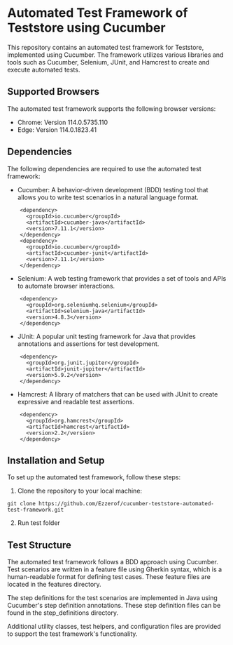 # Automated Test Framework of Teststore using Cucumber
This repository contains an automated test framework for Teststore, implemented using Cucumber. The framework utilizes various libraries and tools such as Cucumber, Selenium, JUnit, and Hamcrest to create and execute automated tests.

## Supported Browsers

The automated test framework supports the following browser versions:

- Chrome: Version 114.0.5735.110
- Edge: Version 114.0.1823.41

## Dependencies
The following dependencies are required to use the automated test framework:

- Cucumber: A behavior-driven development (BDD) testing tool that allows you to write test scenarios in a natural language format.
```
    <dependency>
      <groupId>io.cucumber</groupId>
      <artifactId>cucumber-java</artifactId>
      <version>7.11.1</version>
    </dependency>
    <dependency>
      <groupId>io.cucumber</groupId>
      <artifactId>cucumber-junit</artifactId>
      <version>7.11.1</version>
    </dependency>    
```
- Selenium: A web testing framework that provides a set of tools and APIs to automate browser interactions.
```
    <dependency>
      <groupId>org.seleniumhq.selenium</groupId>
      <artifactId>selenium-java</artifactId>
      <version>4.8.3</version>
    </dependency>
```
- JUnit: A popular unit testing framework for Java that provides annotations and assertions for test development.
```
    <dependency>
      <groupId>org.junit.jupiter</groupId>
      <artifactId>junit-jupiter</artifactId>
      <version>5.9.2</version>
    </dependency>
```
- Hamcrest: A library of matchers that can be used with JUnit to create expressive and readable test assertions.
```
    <dependency>
      <groupId>org.hamcrest</groupId>
      <artifactId>hamcrest</artifactId>
      <version>2.2</version>
    </dependency>
```
## Installation and Setup

To set up the automated test framework, follow these steps:

1. Clone the repository to your local machine:

```
git clone https://github.com/Ezzerof/cucumber-teststore-automated-test-framework.git
```
2. Run test folder

## Test Structure
The automated test framework follows a BDD approach using Cucumber. Test scenarios are written in a feature file using Gherkin syntax, which is a human-readable format for defining test cases. These feature files are located in the features directory.

The step definitions for the test scenarios are implemented in Java using Cucumber's step definition annotations. These step definition files can be found in the step_definitions directory.

Additional utility classes, test helpers, and configuration files are provided to support the test framework's functionality.
